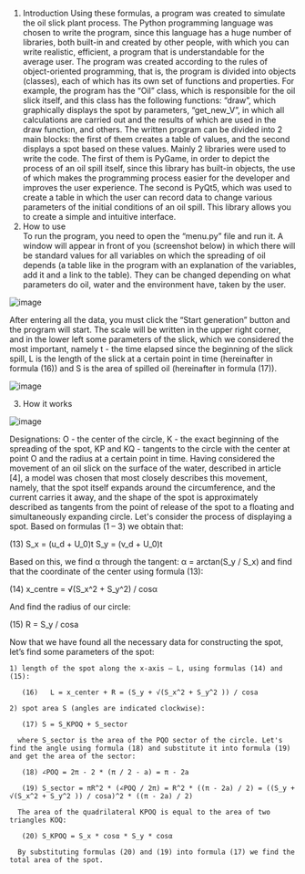 1) Introduction
  Using these formulas, a program was created to simulate the oil slick plant process. The Python programming language was chosen to write the program, since this language has a huge number   of libraries, both built-in and created by other people, with which you can write realistic, efficient,
  a program that is understandable for the average user.
  The program was created according to the rules of object-oriented programming, that is, the program is divided into objects (classes), each of which has its own set of functions and         properties. For example, the program has the “Oil” class, which is responsible for the oil slick itself, and this class has the following functions: “draw”,
  which graphically displays the spot by parameters, “get_new_V”, in which all calculations are carried out and the results of which are used in the draw function, and others. The written     program can be divided into 2 main blocks: the first of them creates a table of values, and the second displays a spot based on these values.
  Mainly 2 libraries were used to write the code. The first of them is PyGame, in order to depict the process of an oil spill itself, since this library has built-in objects, the use of       which makes the programming process easier for the developer and improves the user experience. The second is PyQt5,
  which was used to create a table in which the user can record data to change various parameters of the initial conditions of an oil spill. This library allows you to create a simple and     intuitive interface.
2) How to use	
  To run the program, you need to open the “menu.py” file and run it. A window will appear in front of you (screenshot below) in which there will be standard values ​​for all variables on       which the spreading of oil depends (a table like in the program with an explanation of the variables, add it and a link to the table). They can be changed depending on
  what parameters do oil, water and the environment have, taken by the user.

![image](https://github.com/Gr1g0r1y/Oil_spill_simulation/assets/131547274/5af7608d-dc15-4382-9426-c9c622b66aa1)

  After entering all the data, you must click the “Start generation” button and the program will start. The scale will be written in the upper right corner, and in the lower left some         parameters of the slick, which we considered the most important, namely t - the time elapsed since the beginning of the slick spill,
  L is the length of the slick at a certain point in time (hereinafter in formula (16)) and S is the area of ​​spilled oil (hereinafter in formula (17)).
  
![image](https://github.com/Gr1g0r1y/Oil_spill_simulation/assets/131547274/7b226df0-0b31-4b84-89a1-6c9ca9a48935)

3) How it works

  ![image](https://github.com/Gr1g0r1y/Oil_spill_simulation/assets/131547274/42fa4056-ee45-40a5-800a-e20114b8f8b2)
  
  Designations: O - the center of the circle, K - the exact beginning of the spreading of the spot, KP and KQ - tangents to the circle with the center at point O and the radius at a certain   point in time.
  Having considered the movement of an oil slick on the surface of the water, described in article [4], a model was chosen that most closely describes this movement, namely,
  that the spot itself expands around the circumference, and the current carries it away, and the shape of the spot is approximately described as tangents from the point of release of the     spot to a floating and simultaneously expanding circle. Let's consider the process of displaying a spot. Based on formulas (1 – 3) we obtain that:
   
   (13)   S_x = (u_d + U_0)t   S_y = (v_d + U_0)t   
   
  Based on this, we find α through the tangent: α = arctan(S_y / S_x) and find that the coordinate of the center using formula (13):  
   
   (14)   x_centre = √(S_x^2 + S_y^2) / cos⁡α    
  
  And find the radius of our circle:
   
   (15)   R = S_y / cos⁡a    
  
  Now that we have found all the necessary data for constructing the spot, let’s find some parameters of the spot:
    
    1) length of the spot along the x-axis – L, using formulas (14) and (15):
    
       (16)   L = x_center + R = (S_y + √(S_x^2 + S_y^2 )) / cosa    
    
    2) spot area S (angles are indicated clockwise):
       
       (17) S = S_KPOQ + S_sector
      
      where S_sector is the area of ​​the PQO sector of the circle. Let's find the angle using formula (18) and substitute it into formula (19) and get the area of ​​the sector:
       
       (18) ∠POQ = 2π - 2 * (π / 2 - a) = π - 2a
       
       (19) S_sector = πR^2 * (∠POQ / 2π) = R^2 * ((π - 2a) / 2) = ((S_y + √(S_x^2 + S_y^2 )) / cosa)^2 * ((π - 2a) / 2)
      
      The area of ​​the quadrilateral KPOQ is equal to the area of ​​two triangles KOQ:
       
       (20) S_KPOQ = S_x * cos⁡α * S_y * cos⁡α
      
      By substituting formulas (20) and (19) into formula (17) we find the total area of ​​the spot.
